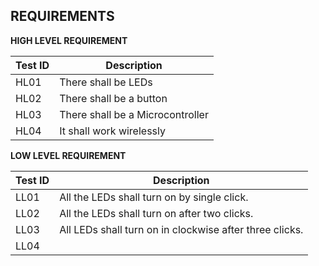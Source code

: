 **REQUIREMENTS**
--

**HIGH LEVEL REQUIREMENT**

|Test ID  |    Description  |  
-------------|-----------------------------------
|HL01     |    There shall be LEDs  | 
|HL02     |    There shall be a button        |
|HL03     |    There shall be a Microcontroller   |
|HL04     |    It shall work wirelessly  |

**LOW LEVEL REQUIREMENT**

|Test ID   |  Description | 
------------------|-------------------
|LL01     | All the LEDs shall turn on by single click.  |
|LL02     | All the LEDs shall turn on after two clicks.|
|LL03     | All LEDs shall turn on in clockwise after three clicks. |
|LL04     | |

